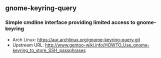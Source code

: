 ## gnome-keyring-query

### Simple cmdline interface providing limited access to gnome-keyring
* Arch Linux:       https://aur.archlinux.org/gnome-keyring-query.git
* Upstream URL:     http://www.gentoo-wiki.info/HOWTO_Use_gnome-keyring_to_store_SSH_passphrases
